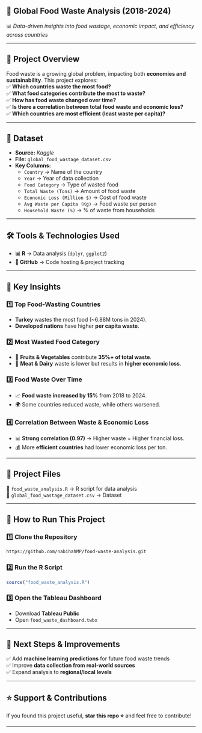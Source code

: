 ## **🥗 Global Food Waste Analysis (2018-2024)**
📊 *Data-driven insights into food wastage, economic impact, and efficiency across countries*   

---

## **📌 Project Overview**
Food waste is a growing global problem, impacting both **economies and sustainability**. This project explores:  
✅ **Which countries waste the most food?**  
✅ **What food categories contribute the most to waste?**  
✅ **How has food waste changed over time?**  
✅ **Is there a correlation between total food waste and economic loss?**  
✅ **Which countries are most efficient (least waste per capita)?**  

---

## **📂 Dataset**
- **Source:** *Kaggle*  
- **File:** `global_food_wastage_dataset.csv`  
- **Key Columns:**
  - `Country` → Name of the country  
  - `Year` → Year of data collection  
  - `Food Category` → Type of wasted food  
  - `Total Waste (Tons)` → Amount of food waste  
  - `Economic Loss (Million $)` → Cost of food waste  
  - `Avg Waste per Capita (Kg)` → Food waste per person  
  - `Household Waste (%)` → % of waste from households  

---

## **🛠 Tools & Technologies Used**
- **📊 R** → Data analysis (`dplyr`, `ggplot2`)  
- **📂 GitHub** → Code hosting & project tracking  

---

## **📌 Key Insights**
### 1️⃣ **Top Food-Wasting Countries**
- **Turkey** wastes the most food (~6.88M tons in 2024).  
- **Developed nations** have higher **per capita waste**.  

### 2️⃣ **Most Wasted Food Category**
- 🍏 **Fruits & Vegetables** contribute **35%+ of total waste**.  
- 🥩 **Meat & Dairy** waste is lower but results in **higher economic loss**.  

### 3️⃣ **Food Waste Over Time**
- 📈 **Food waste increased by 15%** from 2018 to 2024.  
- 🌍 Some countries reduced waste, while others worsened.  

### 4️⃣ **Correlation Between Waste & Economic Loss**
- 📊 **Strong correlation (0.97)** → Higher waste = Higher financial loss.  
- 💰 More **efficient countries** had lower economic loss per ton.  

---

## **📂 Project Files**
📂 `food_waste_analysis.R` → R script for data analysis   
📂 `global_food_wastage_dataset.csv` → Dataset  

---

## **🚀 How to Run This Project**
### **1️⃣ Clone the Repository**
```bash
https://github.com/nabihahMP/food-waste-analysis.git
```
### **2️⃣ Run the R Script**
```r
source("food_waste_analysis.R")
```
### **3️⃣ Open the Tableau Dashboard**
- Download **Tableau Public**  
- Open `food_waste_dashboard.twbx`  

---

## **📌 Next Steps & Improvements**
✅ Add **machine learning predictions** for future food waste trends  
✅ Improve **data collection from real-world sources**  
✅ Expand analysis to **regional/local levels**  

---

## **⭐ Support & Contributions**
If you found this project useful, **star this repo ⭐** and feel free to contribute!  

---
